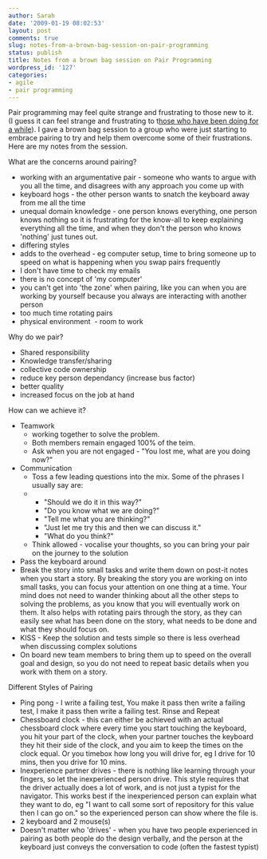 ```yaml
---
author: Sarah
date: '2009-01-19 08:02:53'
layout: post
comments: true
slug: notes-from-a-brown-bag-session-on-pair-programming
status: publish
title: Notes from a brown bag session on Pair Programming
wordpress_id: '127'
categories: 
- agile
- pair programming
---
```


Pair programming may feel quite strange and frustrating to those new to it. (I guess it can feel strange and frustrating to t<a href="http://www.fuzzylizard.com/archives/2008/12/08/989/" target="_blank">hose who have been doing for a while</a>). I gave a brown bag session to a group who were just starting to embrace pairing to try and help them overcome some of their frustrations. Here are my notes from the session.

What are the concerns around pairing?
<ul>
	<li>working with an argumentative pair - someone who wants to argue with you all the time, and disagrees with any approach you come up with</li>
	<li>keyboard hogs - the other person wants to snatch the keyboard away from me all the time</li>
	<li>unequal domain knowledge - one person knows everything, one person knows nothing so it is frustrating for the know-all to keep explaining everything all the time, and when they don't the person who knows 'nothing' just tunes out.</li>
	<li>differing styles</li>
	<li>adds to the overhead - eg computer setup, time to bring someone up to speed on what is happening when you swap pairs frequently</li>
	<li>I don't have time to check my emails</li>
	<li>there is no concept of 'my computer'</li>
	<li>you can't get into 'the zone' when pairing, like you can when you are working by yourself because you always are interacting with another person</li>
	<li>too much time rotating pairs</li>
	<li>physical environment  - room to work</li>
</ul>
<div>Why do we pair?</div>
<div>
<ul>
	<li>Shared responsibility</li>
	<li>Knowledge transfer/sharing</li>
	<li>collective code ownership</li>
	<li>reduce key person dependancy (increase bus factor)</li>
	<li>better quality</li>
	<li>increased focus on the job at hand</li>
</ul>
<div>How can we achieve it?</div>
<div>
<ul>
	<li>Teamwork 
<ul>
	<li>working together to solve the problem. </li>
	<li>Both members remain engaged 100% of the teim. </li>
	<li>Ask when you are not engaged - "You lost me, what are you doing now?"</li>
</ul>
</li>
	<li>Communication
<ul>
	<li>Toss a few leading questions into the mix. Some of the phrases I usually say are:</li>
</ul>
<ul>
	<li> 
<ul>
	<li>"Should we do it in this way?"</li>
	<li>"Do you know what we are doing?"</li>
	<li>"Tell me what you are thinking?"</li>
	<li>"Just let me try this and then we can discuss it."</li>
	<li>"What do you think?"</li>
</ul>
</li>
</ul>
<ul>
	<li>Think allowed - vocalise your thoughts, so you can bring your pair on the journey to the solution</li>
</ul>
</li>
	<li>Pass the keyboard around</li>
	<li>Break the story into small tasks and write them down on post-it notes when you start a story. By breaking the story you are working on into small tasks, you can focus your attention on one thing at a time. Your mind does not need to wander thinking about all the other steps to solving the problems, as you know that you will eventually work on them. It also helps with rotating pairs through the story, as they can easily see what has been done on the story, what needs to be done and what they should focus on. </li>
	<li>KISS - Keep the solution and tests simple so there is less overhead when discussing complex solutions</li>
	<li>On board new team members to bring them up to speed on the overall goal and design, so you do not need to repeat basic details when you work with them on a story.</li>
</ul>
<div>Different Styles of Pairing</div>
<div>
<ul>
	<li>Ping pong - I write a failing test, You make it pass then write a failing test, I make it pass then write a failing test. Rinse and Repeat</li>
	<li>Chessboard clock - this can either be achieved with an actual chessboard clock where every time you start touching the keyboard, you hit your part of the clock, when your partner touches the keyboard they hit their side of the clock, and you aim to keep the times on the clock equal. Or you timebox how long you will drive for, eg I drive for 10 mins, then you drive for 10 mins.</li>
	<li>Inexperience partner drives - there is nothing like learning through your fingers, so let the inexperienced person drive. This style requires that the driver actually does a lot of work, and is not just a typist for the navigator. This works best if the inexperienced person can explain what they want to do, eg "I want to call some sort of repository for this value then I can go on." so the experienced person can show where the file is.</li>
	<li>2 keyboard and 2 mouse(s)</li>
	<li>Doesn't matter who 'drives' - when you have two people experienced in pairing as both people do the design verbally, and the person at the keyboard just conveys the conversation to code (often the fastest typist)</li>
</ul>
</div>
</div>
</div>